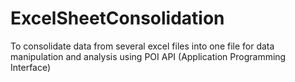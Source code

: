 # ExcelSheetConsolidation
To consolidate data from several excel files into one file for data manipulation and analysis using POI API (Application Programming Interface)
